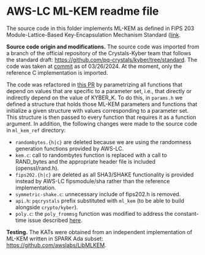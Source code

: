 # AWS-LC ML-KEM readme file

The source code in this folder implements ML-KEM as defined in FIPS 203 Module-Lattice-Based Key-Encapsulation Mechanism Standard ([link](https://csrc.nist.gov/pubs/fips/203/final).

**Source code origin and modifications.** The source code was imported from a branch of the official repository of the Crystals-Kyber team that follows the standard draft: https://github.com/pq-crystals/kyber/tree/standard. The code was taken at [commit](https://github.com/pq-crystals/kyber/commit/11d00ff1f20cfca1f72d819e5a45165c1e0a2816) as of 03/26/2024. At the moment, only the reference C implementation is imported.

The code was refactored in [this PR](https://github.com/aws/aws-lc/pull/1763) by parametrizing all functions that depend on values that are specific to a parameter set, i.e., that directly or indirectly depend on the value of KYBER_K. To do this, in `params.h` we defined a structure that holds those ML-KEM parameters and functions
that initialize a given structure with values corresponding to a parameter set. This structure is then passed to every function that requires it as a function argument. In addition, the following changes were made to the source code in `ml_kem_ref` directory:
- `randombytes.{h|c}` are deleted because we are using the randomness generation functions provided by AWS-LC.
- `kem.c`: call to randombytes function is replaced with a call to RAND_bytes and the appropriate header file is included (openssl/rand.h).
- `fips202.{h|c}` are deleted as all SHA3/SHAKE functionality is provided instead by AWS-LC fipsmodule/sha rather than the reference implementation.
- `symmetric-shake.c`: unnecessary include of fips202.h is removed.
- `api.h`: `pqcrystals` prefix substituted with `ml_kem` (to be able to build alongside `crypto/kyber`).
- `poly.c`: the `poly_frommsg` function was modified to address the constant-time issue described [here](https://github.com/pq-crystals/kyber/commit/9b8d30698a3e7449aeb34e62339d4176f11e3c6c).

**Testing.** The KATs were obtained from an independent implementation of ML-KEM written in SPARK Ada subset: https://github.com/awslabs/LibMLKEM.
